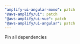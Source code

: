 ```yaml
---
"amplify-ui-angular-mono": patch
"@aws-amplify/ui": patch
"@aws-amplify/ui-vue": patch
"@aws-amplify/ui-angular": patch
---
```


Pin all dependencies
